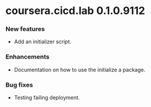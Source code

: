 # coursera.cicd.lab 0.1.0.9112

### New features

* Add an initializer script.

### Enhancements

* Documentation on how to use the initialize a package.

### Bug fixes

* Testing failing deployment.

